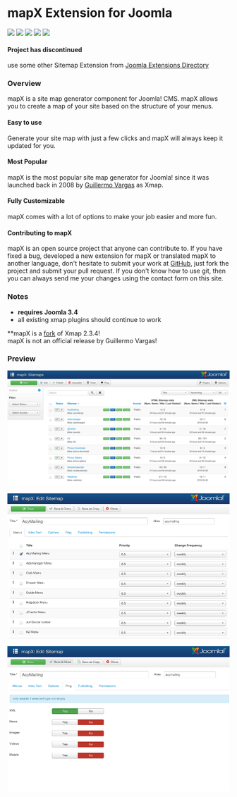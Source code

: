 # mapX Extension for Joomla

![](https://img.shields.io/static/v1?label=Joomla&message=3.X&style=flat&logo=joomla&logoColor=orange&color=blue)
![](https://img.shields.io/github/release/z-index-net/joomla-component-mapx.svg)
![](https://img.shields.io/github/downloads/z-index-net/joomla-component-mapx/total.svg)
![](https://img.shields.io/badge/Maintained%3F-no-red.svg)
![](https://img.shields.io/github/license/z-index-net/joomla-component-mapx.svg)

#### Project has discontinued
use some other Sitemap Extension from [Joomla Extensions Directory](http://extensions.joomla.org/tags/site-map)

### Overview

mapX is a site map generator component for Joomla! CMS. mapX allows you to create a map of your site based on the structure of your menus.

#### Easy to use

Generate your site map with just a few clicks and mapX will always keep it updated for you.

#### Most Popular

mapX is the most popular site map generator for Joomla! since it was launched back in 2008 by [Guillermo Vargas](https://web.archive.org/web/20080313063701/http://joomla.vargas.co.cr/xmap) as Xmap.

#### Fully Customizable

mapX comes with a lot of options to make your job easier and more fun.

#### Contributing to mapX

mapX is an open source project that anyone can contribute to. If you have fixed a bug, developed a new extension for mapX or translated mapX to another language, don't hesitate to submit your work at [GitHub](https://github.com/b2un0/joomla-component-mapx), just fork the project and submit your pull request. If you don't know how to use git, then you can always send me your changes using the contact form on this site.

### Notes
- **requires Joomla 3.4**
- all existing xmap plugins should continue to work
 
**mapX is a [fork](https://github.com/guilleva/xmap) of Xmap 2.3.4!  
mapX is not an official release by Guillermo Vargas!  

### Preview

![Screenshot](./screenshots/com_xmap.0.png?raw=true)

![Screenshot](./screenshots/com_xmap.1.png?raw=true)

![Screenshot](./screenshots/com_xmap.2.png?raw=true)

